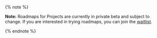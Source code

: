 {% note %}

**Note:** Roadmaps for Projects are currently in private beta and subject to change. If you are interested in trying roadmaps, you can join the [waitlist](https://github.com/features/issues/signup).

{% endnote %}